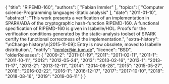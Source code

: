 {
    "title": "RIPEMD-160",
    "authors": [
        "Fabian Immler"
    ],
    "topics": [
        "Computer science-Programming languages-Static analysis"
    ],
    "date": "2011-01-10",
    "abstract": "This work presents a verification of an implementation in SPARK/ADA of the cryptographic hash-function RIPEMD-160. A functional specification of RIPEMD-160 is given in Isabelle/HOL. Proofs for the verification conditions generated by the static-analysis toolset of SPARK certify the functional correctness of the implementation.",
    "extra-history": "\nChange history:\n[2015-11-09]: Entry is now obsolete, moved to Isabelle distribution.",
    "notify": "immler@in.tum.de",
    "licence": "BSD",
    "olderReleases": {
        "2009-2": "2011-01-19",
        "2011": "2011-02-11",
        "2011-1": "2011-10-11",
        "2012": "2012-05-24",
        "2013": "2013-02-16",
        "2013-1": "2013-11-17",
        "2013-2": "2013-12-11",
        "2014": "2014-08-28",
        "2015": "2015-05-27",
        "2016": "2016-02-22",
        "2016-1": "2016-12-17",
        "2017": "2017-10-10",
        "2018": "2018-08-16",
        "2019": "2019-06-11"
    }
}